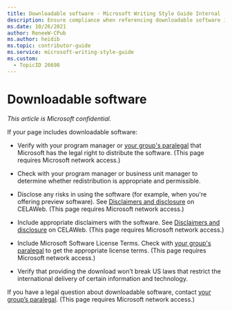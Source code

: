 ```yaml
---
title: Downloadable software - Microsoft Writing Style Guide Internal
description: Ensure compliance when referencing downloadable software in your documentation. Verify legal rights, disclose risks, and include necessary disclaimers and license terms. Consult your program manager or paralegal for guidance.
ms.date: 10/26/2021
author: ReneeW-CPub
ms.author: heidib
ms.topic: contributor-guide
ms.service: microsoft-writing-style-guide
ms.custom:
  - TopicID 26698
---
```



# Downloadable software

*This article is Microsoft confidential.*

If your page includes downloadable software:

- Verify with your program manager or [your group's paralegal](https://findcontact.microsoft.com/) that Microsoft has the legal right to distribute the software. (This page requires Microsoft network access.)

- Check with your program manager or business unit manager to determine whether redistribution is appropriate and permissible.

- Disclose any risks in using the software (for example, when you're offering preview software). See [Disclaimers and disclosure](https://microsoft.sharepoint.com/sites/CELAWeb-Marketing/sitepages/marketing-and-advertising-content-disclaimers.aspx) on CELAWeb. (This page requires Microsoft network access.)

- Include appropriate disclaimers with the software. See [Disclaimers and disclosure](https://microsoft.sharepoint.com/sites/CELAWeb-Marketing/sitepages/marketing-and-advertising-content-disclaimers.aspx) on CELAWeb. (This page requires Microsoft network access.)

- Include Microsoft Software License Terms. Check with [your group's paralegal](https://microsoft.sharepoint.com/sites/lcaweb/Pages/Applications/LegalContact.aspx) to get the appropriate license terms. (This page requires Microsoft network access.)

- Verify that providing the download won’t break US laws that restrict the international delivery of certain information and technology.

If you have a legal question about downloadable software, contact [your group’s paralegal](https://findcontact.microsoft.com/). (This page requires Microsoft network access.)